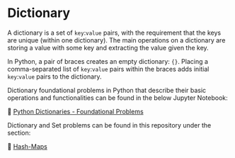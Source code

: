 # Dictionary

<p> A dictionary is a set of <code>key</code>:<code>value</code> pairs, with the requirement that the keys are unique (within one dictionary). The main operations on a dictionary are storing a value with some key and extracting the value given the key.</p>

<p> In Python, a pair of braces creates an empty dictionary: <code>{}</code>. Placing a comma-separated list of <code>key</code>:<code>value</code> pairs within the braces adds initial <code>key</code>:<code>value</code> pairs to the dictionary.</p>

<p> Dictionary foundational problems in Python that describe their basic operations and functionalities can be found in the below Jupyter Notebook: </p> 

:link: [Python Dictionaries - Foundational Problems](/0%20Python%20Dictionaries%20-%20Foundational%20Problems.ipynb)

<p> Dictionary and Set problems can be found in this repository under the section:</p> 

:link: [Hash-Maps](/2%20Data%20Structures.md)




